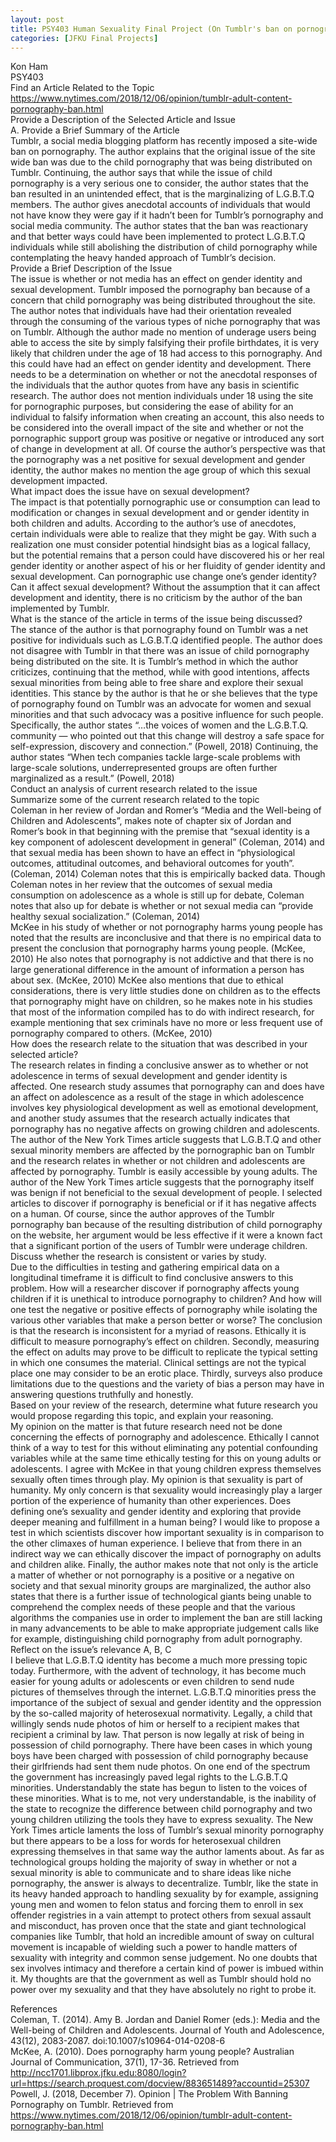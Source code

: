 ```yaml
---
layout: post
title: PSY403 Human Sexuality Final Project (On Tumblr's ban on pornography)
categories: [JFKU Final Projects]
---
```

Kon Ham  
PSY403  
Find an Article Related to the Topic  
https://www.nytimes.com/2018/12/06/opinion/tumblr-adult-content-pornography-ban.html  
Provide a Description of the Selected Article and Issue  
A. Provide a Brief Summary of the Article  
Tumblr, a social media blogging platform has recently imposed a site-wide ban on pornography. The author explains that the original issue of the site wide ban was due to the child pornography that was being distributed on Tumblr. Continuing, the author says that while the issue of child pornography is a very serious one to consider, the author states that the ban resulted in an unintended effect, that is the marginalizing of L.G.B.T.Q members. The author gives anecdotal accounts of individuals that would not have know they were gay if it hadn’t been for Tumblr’s pornography and social media community. The author states that the ban was reactionary and that better ways could have been implemented to protect L.G.B.T.Q individuals while still abolishing the distribution of child pornography while contemplating the heavy handed approach of Tumblr’s decision.  
Provide a Brief Description of the Issue  
The issue is whether or not media has an effect on gender identity and sexual development. Tumblr imposed the pornography ban because of a concern that child pornography was being distributed throughout the site. The author notes that individuals have had their orientation revealed through the consuming of the various types of niche pornography that was on Tumblr. Although the author made no mention of underage users being able to access the site by simply falsifying their profile birthdates, it is very likely that children under the age of 18 had access to this pornography. And this could have had an effect on gender identity and development. There needs to be a determination on whether or not the anecdotal responses of the individuals that the author quotes from have any basis in scientific research. The author does not mention individuals under 18 using the site for pornographic purposes, but considering the ease of ability for an individual to falsify information when creating an account, this also needs to be considered into the overall impact of the site and whether or not the pornographic support group was positive or negative or introduced any sort of change in development at all. Of course the author’s perspective was that the pornography was a net positive for sexual development and gender identity, the author makes no mention the age group of which this sexual development impacted.  
What impact does the issue have on sexual development?  
The impact is that potentially pornographic use or consumption can lead to modification or changes in sexual development and or gender identity in both children and adults. According to the author’s use of anecdotes, certain individuals were able to realize that they might be gay. With such a realization one must consider potential hindsight bias as a logical fallacy, but the potential remains that a person could have discovered his or her real gender identity or another aspect of his or her fluidity of gender identity and sexual development. Can pornographic use change one’s gender identity? Can it affect sexual development? Without the assumption that it can affect development and identity, there is no criticism by the author of the ban implemented by Tumblr.  
What is the stance of the article in terms of the issue being discussed?  
The stance of the author is that pornography found on Tumblr was a net positive for individuals such as L.G.B.T.Q identified people. The author does not disagree with Tumblr in that there was an issue of child pornography being distributed on the site. It is Tumblr’s method in which the author criticizes, continuing that the method, while with good intentions, affects sexual minorities from being able to free share and explore their sexual identities. This stance by the author is that he or she believes that the type of pornography found on Tumblr was an advocate for women and sexual minorities and that such advocacy was a positive influence for such people. Specifically, the author states “…the voices of women and the L.G.B.T.Q. community — who pointed out that this change will destroy a safe space for self-expression, discovery and connection.” (Powell, 2018) Continuing, the author states “When tech companies tackle large-scale problems with large-scale solutions, underrepresented groups are often further marginalized as a result.” (Powell, 2018)  
Conduct an analysis of current research related to the issue  
Summarize some of the current research related to the topic  
Coleman in her review of Jordan and Romer’s “Media and the Well-being of Children and Adolescents”, makes note of chapter six of Jordan and Romer’s book in that beginning with the premise that “sexual identity is a key component of adolescent development in general” (Coleman, 2014) and that sexual media has been shown to have an effect in “physiological outcomes, attitudinal outcomes, and behavioral outcomes for youth”. (Coleman, 2014) Coleman notes that this is empirically backed data. Though Coleman notes in her review that the outcomes of sexual media consumption on adolescence as a whole is still up for debate, Coleman notes that also up for debate is whether or not sexual media can “provide healthy sexual socialization.” (Coleman, 2014)  
McKee in his study of whether or not pornography harms young people has noted that the results are inconclusive and that there is no empirical data to present the conclusion that pornography harms young people. (McKee, 2010) He also notes that pornography is not addictive and that there is no large generational difference in the amount of information a person has about sex. (McKee, 2010) McKee also mentions that due to ethical considerations, there is very little studies done on children as to the effects that pornography might have on children, so he makes note in his studies that most of the information compiled has to do with indirect research, for example mentioning that sex criminals have no more or less frequent use of pornography compared to others. (McKee, 2010)  
How does the research relate to the situation that was described in your selected article?  
The research relates in finding a conclusive answer as to whether or not adolescence in terms of sexual development and gender identity is affected. One research study assumes that pornography can and does have an affect on adolescence as a result of the stage in which adolescence involves key physiological development as well as emotional development, and another study assumes that the research actually indicates that pornography has no negative affects on growing children and adolescents. The author of the New York Times article suggests that L.G.B.T.Q and other sexual minority members are affected by the pornographic ban on Tumblr and the research relates in whether or not children and adolescents are affected by pornography. Tumblr is easily accessible by young adults. The author of the New York Times article suggests that the pornography itself was benign if not beneficial to the sexual development of people. I selected articles to discover if pornography is beneficial or if it has negative affects on a human. Of course, since the author approves of the Tumblr pornography ban because of the resulting distribution of child pornography on the website, her argument would be less effective if it were a known fact that a significant portion of the users of Tumblr were underage children.  
Discuss whether the research is consistent or varies by study.  
Due to the difficulties in testing and gathering empirical data on a longitudinal timeframe it is difficult to find conclusive answers to this problem. How will a researcher discover if pornography affects young children if it is unethical to introduce pornography to children? And how will one test the negative or positive effects of pornography while isolating the various other variables that make a person better or worse? The conclusion is that the research is inconsistent for a myriad of reasons. Ethically it is difficult to measure pornography’s effect on children. Secondly, measuring the effect on adults may prove to be difficult to replicate the typical setting in which one consumes the material. Clinical settings are not the typical place one may consider to be an erotic place. Thirdly, surveys also produce limitations due to the questions and the variety of bias a person may have in answering questions truthfully and honestly.  
Based on your review of the research, determine what future research you would propose regarding this topic, and explain your reasoning.  
My opinion on the matter is that future research need not be done concerning the effects of pornography and adolescence. Ethically I cannot think of a way to test for this without eliminating any potential confounding variables while at the same time ethically testing for this on young adults or adolescents. I agree with McKee in that young children express themselves sexually often times through play. My opinion is that sexuality is part of humanity. My only concern is that sexuality would increasingly play a larger portion of the experience of humanity than other experiences. Does defining one’s sexuality and gender identity and exploring that provide deeper meaning and fulfillment in a human being? I would like to propose a test in which scientists discover how important sexuality is in comparison to the other climaxes of human experience. I believe that from there in an indirect way we can ethically discover the impact of pornography on adults and children alike. Finally, the author makes note that not only is the article a matter of whether or not pornography is a positive or a negative on society and that sexual minority groups are marginalized, the author also states that there is a further issue of technological giants being unable to comprehend the complex needs of these people and that the various algorithms the companies use in order to implement the ban are still lacking in many advancements to be able to make appropriate judgement calls like for example, distinguishing child pornography from adult pornography.  
Reflect on the issue’s relevance A, B, C  
I believe that L.G.B.T.Q identity has become a much more pressing topic today. Furthermore, with the advent of technology, it has become much easier for young adults or adolescents or even children to send nude pictures of themselves through the internet. L.G.B.T.Q minorities press the importance of the subject of sexual and gender identity and the oppression by the so-called majority of heterosexual normativity. Legally, a child that willingly sends nude photos of him or herself to a recipient makes that recipient a criminal by law. That person is now legally at risk of being in possession of child pornography. There have been cases in which young boys have been charged with possession of child pornography because their girlfriends had sent them nude photos. On one end of the spectrum the government has increasingly paved legal rights to the L.G.B.T.Q minorities. Understandably the state has begun to listen to the voices of these minorities. What is to me, not very understandable, is the inability of the state to recognize the difference between child pornography and two young children utilizing the tools they have to express sexuality. The New York Times article laments the loss of Tumblr’s sexual minority pornography but there appears to be a loss for words for heterosexual children expressing themselves in that same way the author laments about. As far as technological groups holding the majority of sway in whether or not a sexual minority is able to communicate and to share ideas like niche pornography, the answer is always to decentralize. Tumblr, like the state in its heavy handed approach to handling sexuality by for example, assigning young men and women to felon status and forcing them to enroll in sex offender registries in a vain attempt to protect others from sexual assault and misconduct, has proven once that the state and giant technological companies like Tumblr, that hold an incredible amount of sway on cultural movement is incapable of wielding such a power to handle matters of sexuality with integrity and common sense judgement. No one doubts that sex involves intimacy and therefore a certain kind of power is imbued within it. My thoughts are that the government as well as Tumblr should hold no power over my sexuality and that they have absolutely no right to probe it. 

  
References  
Coleman, T. (2014). Amy B. Jordan and Daniel Romer (eds.): Media and the Well-being of Children and Adolescents. Journal of Youth and Adolescence, 43(12), 2083-2087. doi:10.1007/s10964-014-0208-6  
McKee, A. (2010). Does pornography harm young people? Australian Journal of Communication, 37(1), 17-36. Retrieved from http://ncc1701.libprox.jfku.edu:8080/login?url=https://search.proquest.com/docview/883651489?accountid=25307  
Powell, J. (2018, December 7). Opinion | The Problem With Banning Pornography on Tumblr. Retrieved from https://www.nytimes.com/2018/12/06/opinion/tumblr-adult-content-pornography-ban.html